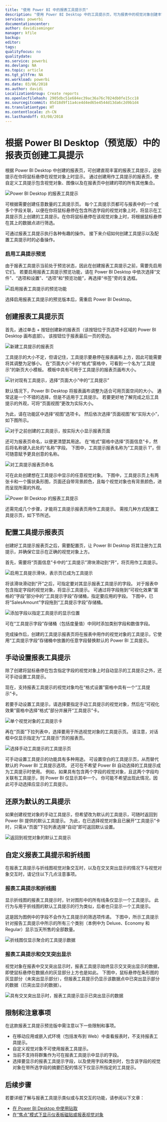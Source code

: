 ```yaml
---
title: "使用 Power BI 中的报表工具提示页"
description: "使用 Power BI Desktop 中的工具提示页，可为报表中的视觉对象创建丰富的悬停式工具提示"
services: powerbi
documentationcenter: 
author: davidiseminger
manager: kfile
backup: 
editor: 
tags: 
qualityfocus: no
qualitydate: 
ms.service: powerbi
ms.devlang: NA
ms.topic: article
ms.tgt_pltfrm: NA
ms.workload: powerbi
ms.date: 03/06/2018
ms.author: davidi
LocalizationGroup: Create reports
ms.openlocfilehash: 2905dbc51e684ec39ac36a76c7024db0fe15cc18
ms.sourcegitcommit: 85d18d9f11a4ce4d4ed65e4544d13da6c2d9b1d4
ms.translationtype: HT
ms.contentlocale: zh-CN
ms.lasthandoff: 03/08/2018
---
```

# <a name="create-tooltips-based-on-report-pages-in-power-bi-desktop-preview"></a>根据 Power BI Desktop（预览版）中的报表页创建工具提示
根据 Power BI Desktop 中创建的报表页，可创建直观丰富的报表工具提示，这些提示在你将鼠标悬停在视觉对象上时显示。 通过创建用作工具提示的报表页，使自定义工具提示包含视觉对象、图像以及在报表页中创建的项的所有其他集合。 

![Power BI Desktop 的报表工具提示](media/desktop-tooltips/desktop-tooltips_00a.png)

可根据需要创建任意数量的工具提示页。 每个工具提示页都可与报表中的一个或多个字段关联，以便在你将鼠标悬停在包含所选字段的视觉对象上时，将显示在工具提示页上创建的工具提示。在你将鼠标悬停在该视觉对象上时，将根据鼠标悬停在其上的数据点进行筛选。 

可通过报表工具提示执行各种有趣的操作。 接下来介绍如何创建工具提示以及配置工具提示时的必备操作。

### <a name="enable-the-tooltips-preview"></a>启用工具提示预览 
由于报表工具提示当前处于预览状态，因此在创建报表工具提示之前，需要先启用它们。 若要启用报表工具提示预览功能，请在 Power BI Desktop 中依次选择“文件”、“选项和设置”、“选项”和“预览功能”，再选择“书签”旁的复选框。 

![启用报表工具提示的预览功能](media/desktop-tooltips/desktop-tooltips_01.png)

选择启用报表工具提示的预览版本后，需重启 Power BI Desktop。

## <a name="create-a-report-tooltip-page"></a>创建报表工具提示页
首先，通过单击 + 按钮创建新的报表页（该按钮位于页选项卡区域的 Power BI Desktop 画布底部）。 该按钮位于报表最后一页的旁边。 

![新建工具提示的报表页](media/desktop-tooltips/desktop-tooltips_02.png)

工具提示的大小不定，但请记住，工具提示要悬停在报表画布上方，因此可能需要将其调整为足够小。 在“页面大小”卡的“格式”窗格中，可看到一个名为“工具提示”的新页大小模板。 模板中具有可用于工具提示的报表页画布大小。

![针对现有工具提示，选择“页面大小”中的“工具提示”](media/desktop-tooltips/desktop-tooltips_03.png)

默认情况下，Power BI Desktop 将报表画布调整为适合可用页面空间的大小。 通常这是一个不错的选择，但是不适用于工具提示。 若要更好地了解完成之后工具提示的外观，可将“页面视图”更改为实际大小。 

为此，请在功能区中选择“视图”选项卡。 然后依次选择“页面视图”和“实际大小”，如下图所示。

![对于之前创建的工具提示，按实际大小显示报表页面](media/desktop-tooltips/desktop-tooltips_04.png)

还可为报表页命名，以便更清楚其用途。 在“格式”窗格中选择“页面信息”卡，然后将名称键入此处的“名称”字段。 下图中，工具提示报表名称为“工具提示 1”，但可随意赋予更具创意的名称。

![对工具提示报表页命名](media/desktop-tooltips/desktop-tooltips_05.png)

可在此处创建想在工具提示中显示的任意视觉对象。 下图中，工具提示页上有两张卡和一个簇状条形图，页面还自带背景颜色，且每个视觉对象也有背景颜色，进而呈现所需的外观。

![Power BI Desktop 的报表工具提示](media/desktop-tooltips/desktop-tooltips_06.png)

还需完成几个步骤，才能将工具提示报表页用作工具提示。 需按几种方式配置工具提示页，如下节所述。 

## <a name="configure-your-tooltip-report-page"></a>配置工具提示报表页

创建好工具提示报表页之后，需要配置页，让 Power BI Desktop 将其注册为工具提示，并确保它显示在正确的视觉对象上方。

首先，需要将“页面信息”卡中的“工具提示”滑块滑动到“开”，将页用作工具提示。 

![启用工具提示滑块，表示页已成为工具提示](media/desktop-tooltips/desktop-tooltips_07.png)

将该滑块滑动到“开”之后，可指定要对其显示报表工具提示的字段。 对于报表中包含指定字段的视觉对象，将显示工具提示。 可通过将字段拖到“可视化效果”窗格的“字段”部分中的“工具提示字段”存储桶，指定要应用的字段。 下图中，已将“SalesAmount”字段拖到“工具提示字段”存储桶。

![添加字段以指定工具提示的显示位置](media/desktop-tooltips/desktop-tooltips_08.png)
 
可在“工具提示字段”存储桶（包括度量值）中同时添加类别字段和数值字段。

完成操作后，创建的工具提示报表页将在报表中用作的视觉对象的工具提示，它使用“工具提示字段”存储桶中放置的任意字段替换默认的 Power BI 工具提示。

## <a name="manually-setting-a-report-tooltip"></a>手动设置报表工具提示

除了创建将鼠标悬停在包含指定字段的视觉对象上时自动显示的工具提示之外，还可手动设置工具提示。 

现在，支持报表工具提示的视觉对象均在“格式设置”窗格中具有一个“工具提示”卡。 

若要手动设置工具提示，请选择要指定手动工具提示的视觉对象，然后在“可视化效果”窗格中选择“格式”部分并展开“工具提示”卡。

![单个视觉对象的工具提示卡](media/desktop-tooltips/desktop-tooltips_09.png)

再在“页面”下拉列表中，选择要用于所选视觉对象的工具提示页。 请注意，对话框中仅显示指定为“工具提示”页的报表页。

![选择手动工具提示的工具提示页](media/desktop-tooltips/desktop-tooltips_10.png)

可手动设置工具提示的功能具有多种用途。 可设置空白的工具提示页，从而替代默认的 Power BI 工具提示选项。 还可在不希望 Power BI 自动选择的工具提示成为工具提示时使用。 例如，如果具有包含两个字段的视觉对象，且这两个字段均关联有工具提示，则 Power BI 仅显示其中一个。 你可能不希望出现此情况，因此可手动选择应显示的工具提示。

## <a name="reverting-to-default-tooltips"></a>还原为默认的工具提示

如果创建视觉对象的手动工具提示，但希望改为默认的工具提示，可随时返回到 Power BI 提供的默认工具提示。 为此，在已选择视觉对象且已展开“工具提示”卡时，只需从“页面”下拉列表选择“自动”即可返回默认设置。

![返回到视觉对象的默认工具提示](media/desktop-tooltips/desktop-tooltips_11.png)

## <a name="custom-report-tooltips-and-line-charts"></a>自定义报表工具提示和折线图

在报表工具提示与折线图视觉对象交互时，以及在交叉突出显示的情况下与视觉对象交互时，请记住以下几点注意事项。

### <a name="report-tooltips-and-line-charts"></a>报表工具提示和折线图

显示折线图的报表工具提示时，针对图形中的所有线条仅显示一个工具提示。 此行为与用于折线图的默认工具提示的行为类似，后者也只显示一个工具提示。 

这是因为图例中的字段不会作为工具提示的筛选项传递。 下图中，所示工具提示针对报告工具提示中所示的所有三个类别（本例中为 Deluxe、Economy 和 Regular）显示当天所售的全部数量。 

![折线图仅显示聚合的工具提示数据](media/desktop-tooltips/desktop-tooltips_12.png)

### <a name="report-tooltips-and-cross-highlighting"></a>报表工具提示和交叉突出显示

视觉对象在报表中交叉突出显示时，报表工具提示始终显示交叉突出显示的数据，即使鼠标悬停在数据点的灰显部分上方也是如此。 下图中，鼠标悬停在条形图的灰显部分（未突出显示部分），但报表工具提示仍显示该数据点中已突出显示部分的数据（已突出显示的数据）。

![具有交叉突出显示时，报表工具提示显示已突出显示的数据](media/desktop-tooltips/desktop-tooltips_13.png)



## <a name="limitations-and-considerations"></a>限制和注意事项
在这款报表工具提示预览版中需注意以下一些限制和事项。

* 在移动应用或嵌入式环境（包括发布到 Web）中查看报表时，不支持报表工具提示。 
* 自定义视觉对象不可使用报表工具提示。 
* 当前不支持将群集作为可在报表工具提示中显示的字段。 
* 选择要显示的报表工具提示字段，以及使用字段和类别时，包含该字段的视觉对象在带所选字段的摘要匹配的情况下仅显示所指定的工具提示。 


## <a name="next-steps"></a>后续步骤
若要详细了解与报表工具提示类似或与其交互的功能，请参阅以下文章：

* [在 Power BI Desktop 中使用钻取](desktop-drillthrough.md)
* [在“焦点”模式下显示仪表板磁贴或报表视觉对象](service-focus-mode.md)

